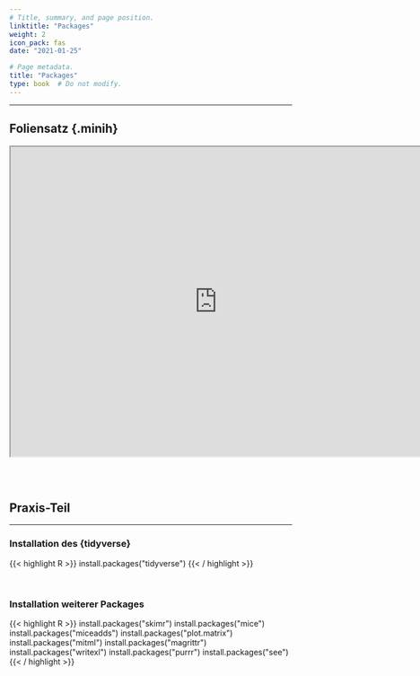 ```yaml
---
# Title, summary, and page position.
linktitle: "Packages"
weight: 2
icon_pack: fas
date: "2021-01-25"

# Page metadata.
title: "Packages"
type: book  # Do not modify.
---
```


<style>
code{
  color: #2a7792;
}
.hljs{
  font-size: 16px
}
.minih{
  font-size: 1px;
  margin: 0px 0px 0px 0px;
}

.highlight {
    position: relative;
}
.highlight pre {
    padding: 15px;
}
.highlight-copy-btn {
    position: absolute;
    top: 7px;
    right: 7px;
    border: 0;
    border-radius: 4px;
    padding: 5px;
    font-size: 0.7em;
    line-height: 1.8;
    color: #fff;
    background-color: #777;
    min-width: 55px;
    text-align: center;
}
.highlight-copy-btn:hover {
    background-color: #666;
}
</style>

---



## Foliensatz {.minih}

<iframe src="https://drive.google.com/file/d/1hcpzHXweyPLRDLIRPj13-0_ePBPf2eTB/preview" width="736" height="552" allow="autoplay"></iframe>


<br></br>

## Praxis-Teil

---


### Installation des {tidyverse}

{{< highlight R >}}
install.packages("tidyverse")
{{< / highlight >}}


<br>

### Installation weiterer Packages

{{< highlight R >}}
install.packages("skimr")
install.packages("mice")
install.packages("miceadds")
install.packages("plot.matrix")
install.packages("mitml")
install.packages("magrittr")
install.packages("writexl")
install.packages("purrr")
install.packages("see")
{{< / highlight >}}




<style>
h1 {color: #2a7792;}
</style>



<style>
h1 {color: #2a7792;}
</style>
